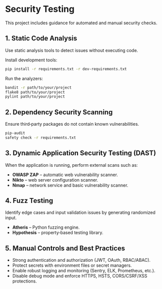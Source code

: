 # Security Testing

This project includes guidance for automated and manual security checks.

## 1. Static Code Analysis
Use static analysis tools to detect issues without executing code.

Install development tools:
```bash
pip install -r requirements.txt -r dev-requirements.txt
```

Run the analyzers:
```bash
bandit -r path/to/your/project
flake8 path/to/your/project
pylint path/to/your/project
```

## 2. Dependency Security Scanning
Ensure third‑party packages do not contain known vulnerabilities.

```bash
pip-audit
safety check -r requirements.txt
```

## 3. Dynamic Application Security Testing (DAST)
When the application is running, perform external scans such as:

- **OWASP ZAP** – automatic web vulnerability scanner.
- **Nikto** – web server configuration scanner.
- **Nmap** – network service and basic vulnerability scanner.

## 4. Fuzz Testing
Identify edge cases and input validation issues by generating randomized input.

- **Atheris** – Python fuzzing engine.
- **Hypothesis** – property‑based testing library.

## 5. Manual Controls and Best Practices
- Strong authentication and authorization (JWT, OAuth, RBAC/ABAC).
- Protect secrets with environment files or secret managers.
- Enable robust logging and monitoring (Sentry, ELK, Prometheus, etc.).
- Disable debug mode and enforce HTTPS, HSTS, CORS/CSRF/XSS protections.
